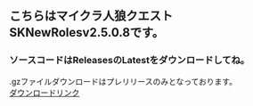 ## こちらはマイクラ人狼クエストSKNewRolesv2.5.0.8です。
### ソースコードはReleasesのLatestをダウンロードしてね。
.gzファイルダウンロードはプレリリースのみとなっております。
<br>
[ダウンロードリンク](https://sakitibi.github.io/12nin.com/SKNewRoles)
